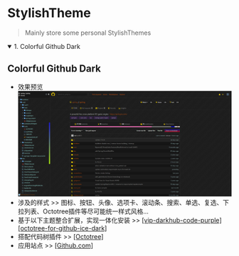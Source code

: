 # StylishTheme
> Mainly store some personal StylishThemes

<details open>
<summary>1. Colorful Github Dark</summary>

## Colorful Github Dark
+ 效果预览 ![img](images/Colorful-Github-Dark-001.png)
+ 涉及的样式 >> 图标、按钮、头像、选项卡、滚动条、搜索、单选、复选、下拉列表、Octotree插件等尽可能统一样式风格...
+ 基于以下主题整合扩展，实现一体化安装 >> [[vip-darkhub-code-purple]](https://userstyles.org/styles/172338/vip-darkhub-code-purple) [[octotree-for-github-ice-dark]](https://userstyles.org/styles/170999/octotree-for-github-ice-dark)
+ 搭配代码树插件 >> [[Octotree]](https://chrome.google.com/webstore/detail/octotree/bkhaagjahfmjljalopjnoealnfndnagc?utm_source=chrome-ntp-icon)
+ 应用站点 >> [[Github.com]](https://github.com)
</details>
